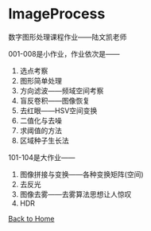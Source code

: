 # ImageProcess
数字图形处理课程作业——陆文凯老师

001-008是小作业，作业依次是——
1. 选点考察
2. 图形简单处理
3. 方向滤波——频域空间考察
4. 盲反卷积——图像恢复
5. 去红眼——HSV空间变换
6. 二值化与去噪
7. 求阈值的方法
8. 区域种子生长法


101-104是大作业——
1. 图像拼接与变换——各种变换矩阵(空间)
2. 去反光
3. 图像去雾——去雾算法思想让人惊叹
4. HDR


[Back to Home](README.md)
